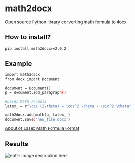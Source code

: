 # math2docx
Open source Python library converting math formula to docx

## How to install?
```bash
pip install math2docx==2.0.2
```
## Example
```bash
import math2docx
from docx import Document

document = Document()
p = document.add_paragraph()

#LaTex Math Formula
latex_ = r"\cos (2\theta) = \cos^2 \theta - \sin^2 \theta"

math2docx.add_math(p, latex_ )
document.save("new_file.docx")

```
[About of LaTex Math Formula Format](https://ru.wikibooks.org/wiki/%D0%9C%D0%B0%D1%82%D0%B5%D0%BC%D0%B0%D1%82%D0%B8%D1%87%D0%B5%D1%81%D0%BA%D0%B8%D0%B5_%D1%84%D0%BE%D1%80%D0%BC%D1%83%D0%BB%D1%8B_%D0%B2_LaTeX)

## Results
![enter image description here](https://i.ibb.co/LzZRCBh/img1.png)



